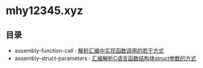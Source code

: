 # mhy12345.xyz

## 目录 

* assembly-function-call : [解析汇编中实现函数调用的若干方式](http://mhy12345.xyz/technology/assembly-function-call/)
* assembly-struct-parameters : [汇编解析C语言函数结构体struct参数的方式](http://mhy12345.xyz/technology/assembly-struct-parameters/)
